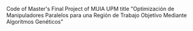 Code of Master's Final Project of MUIA UPM title "Optimización de Manipuladores Paralelos para una Región de Trabajo Objetivo Mediante Algoritmos Genéticos"
